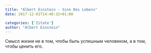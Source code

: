 ```yaml
---
title: "Albert Einstein - Sinn Des Lebens"
date: 2017-12-01T14:40:32+01:00

categories: ['Zitate']
author: "Albert Einstein"
---
```

Смысл жизни не в том, чтобы быть успешным человеком, а в том, чтобы ценить его.
